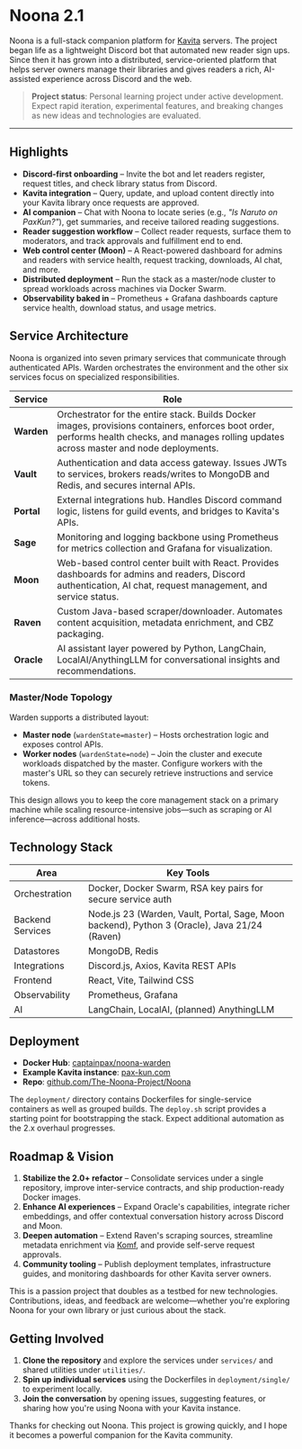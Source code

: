 # Noona 2.1

Noona is a full-stack companion platform for [Kavita](https://www.kavitareader.com/) servers. The project began life as a lightweight Discord bot that automated new reader sign ups. Since then it has grown into a distributed, service-oriented platform that helps server owners manage their libraries and gives readers a rich, AI-assisted experience across Discord and the web.

> **Project status**: Personal learning project under active development. Expect rapid iteration, experimental features, and breaking changes as new ideas and technologies are evaluated.

---

## Highlights
- **Discord-first onboarding** – Invite the bot and let readers register, request titles, and check library status from Discord.
- **Kavita integration** – Query, update, and upload content directly into your Kavita library once requests are approved.
- **AI companion** – Chat with Noona to locate series (e.g., *"Is Naruto on PaxKun?"*), get summaries, and receive tailored reading suggestions.
- **Reader suggestion workflow** – Collect reader requests, surface them to moderators, and track approvals and fulfillment end to end.
- **Web control center (Moon)** – A React-powered dashboard for admins and readers with service health, request tracking, downloads, AI chat, and more.
- **Distributed deployment** – Run the stack as a master/node cluster to spread workloads across machines via Docker Swarm.
- **Observability baked in** – Prometheus + Grafana dashboards capture service health, download status, and usage metrics.

## Service Architecture

Noona is organized into seven primary services that communicate through authenticated APIs. Warden orchestrates the environment and the other six services focus on specialized responsibilities.

| Service | Role |
| --- | --- |
| **Warden** | Orchestrator for the entire stack. Builds Docker images, provisions containers, enforces boot order, performs health checks, and manages rolling updates across master and node deployments. |
| **Vault** | Authentication and data access gateway. Issues JWTs to services, brokers reads/writes to MongoDB and Redis, and secures internal APIs. |
| **Portal** | External integrations hub. Handles Discord command logic, listens for guild events, and bridges to Kavita's APIs. |
| **Sage** | Monitoring and logging backbone using Prometheus for metrics collection and Grafana for visualization. |
| **Moon** | Web-based control center built with React. Provides dashboards for admins and readers, Discord authentication, AI chat, request management, and service status. |
| **Raven** | Custom Java-based scraper/downloader. Automates content acquisition, metadata enrichment, and CBZ packaging. |
| **Oracle** | AI assistant layer powered by Python, LangChain, LocalAI/AnythingLLM for conversational insights and recommendations. |

### Master/Node Topology

Warden supports a distributed layout:
- **Master node** (`wardenState=master`) – Hosts orchestration logic and exposes control APIs.
- **Worker nodes** (`wardenState=node`) – Join the cluster and execute workloads dispatched by the master. Configure workers with the master's URL so they can securely retrieve instructions and service tokens.

This design allows you to keep the core management stack on a primary machine while scaling resource-intensive jobs—such as scraping or AI inference—across additional hosts.

## Technology Stack

| Area | Key Tools |
| --- | --- |
| Orchestration | Docker, Docker Swarm, RSA key pairs for secure service auth |
| Backend Services | Node.js 23 (Warden, Vault, Portal, Sage, Moon backend), Python 3 (Oracle), Java 21/24 (Raven) |
| Datastores | MongoDB, Redis |
| Integrations | Discord.js, Axios, Kavita REST APIs |
| Frontend | React, Vite, Tailwind CSS |
| Observability | Prometheus, Grafana |
| AI | LangChain, LocalAI, (planned) AnythingLLM |

## Deployment

- **Docker Hub**: [captainpax/noona-warden](https://hub.docker.com/repository/docker/captainpax/noona-warden)
- **Example Kavita instance**: [pax-kun.com](https://pax-kun.com/)
- **Repo**: [github.com/The-Noona-Project/Noona](https://github.com/The-Noona-Project/Noona)

The `deployment/` directory contains Dockerfiles for single-service containers as well as grouped builds. The `deploy.sh` script provides a starting point for bootstrapping the stack. Expect additional automation as the 2.x overhaul progresses.

## Roadmap & Vision

1. **Stabilize the 2.0+ refactor** – Consolidate services under a single repository, improve inter-service contracts, and ship production-ready Docker images.
2. **Enhance AI experiences** – Expand Oracle's capabilities, integrate richer embeddings, and offer contextual conversation history across Discord and Moon.
3. **Deepen automation** – Extend Raven's scraping sources, streamline metadata enrichment via [Komf](https://github.com/Snd-R/komf), and provide self-serve request approvals.
4. **Community tooling** – Publish deployment templates, infrastructure guides, and monitoring dashboards for other Kavita server owners.

This is a passion project that doubles as a testbed for new technologies. Contributions, ideas, and feedback are welcome—whether you're exploring Noona for your own library or just curious about the stack.

## Getting Involved

1. **Clone the repository** and explore the services under `services/` and shared utilities under `utilities/`.
2. **Spin up individual services** using the Dockerfiles in `deployment/single/` to experiment locally.
3. **Join the conversation** by opening issues, suggesting features, or sharing how you're using Noona with your Kavita instance.

Thanks for checking out Noona. This project is growing quickly, and I hope it becomes a powerful companion for the Kavita community.
